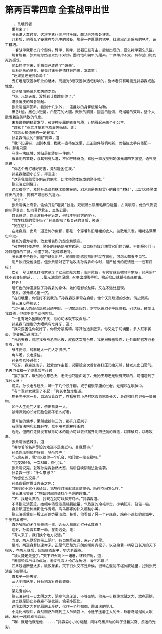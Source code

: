 # 第两百零四章 全套战甲出世
        ，灵境行者
       果然来了！
       张元清大喜过望，这次不再让阴尸打头阵，朝华光冲雪处狂奔。
       几秒后，他看见了笼罩在华光中的装备，那是一件厚厚的裙甲，红线串连着盾形的甲片，造工精巧。
       一套战甲就那么几个部件，臂甲、胸甲、武器已经有主，后续出现的，要么裙甲要么头盔。
       跑着跑着，张元清忽然意识到不对劲，因为他和裙甲的距离，一直维持不变，有种望山跑到死的感觉。
       他勐的停下来，明白自己遭遇了“袭击”。
       这种熟悉的感觉，是鬼打墙张元清环顾四周，高声道：
       “赵城皇还是孙淼淼？”
       鬼打墙是夜游神职业的魅术，而能对3级夜游神造成影响的，施术者只有可能是孙淼淼或赵城皇。
       还得是借助道具之类的东西。
       “嗨，元始天尊，没想到让我蹲到你了。”
       清脆俏皮的嗓音响起。
       张元清循声回眸，看到十几米外，一道曼妙的身影缓缓勾勒。
       黑色t恤，黑色小短裙，白花花的大腿，鼓胀的胸脯，圆圆的脸蛋，乌熘熘的双眸，整个人散发着甜美精致的气息。
       末梢微卷的精致发型，夜游神专属的尊贵气质，让她看起来像个小公主。
       “蹲我？”张元清望着气质甜美姑娘，道：
       “你怎么知道来的一定是我。”
       孙淼淼俏皮的“嘿嘿”两声，道：
       “我不知道呀，进副本后，我就一直待在这里，反正部件随机刷新，而每位选手只能配一件，那我只要
       守住一块区域，总归是能得到一件的。”
       很聪明的策略，与其到处乱逛，不如守株待兔，难怪一直没见到她张元清四下张望，语气随意道：
       “你这个鬼打墙好厉害，竟然能困住我。”
       孙淼淼龇起小白牙，得意道：
       “这是我借助灵仆制造的魅术，幻术师灵体炼成的灵仆哦。”
       张元清立刻懂了。
       这就难怪了，难怪孙淼淼的魅术能蒙蔽他，幻术师是炼制灵仆的最佳“材料”，以幻术师灵体炼出的灵仆，拥有不可思议的能力。
       “厉害！”
       张元清嘴上夸赞，偷偷开启“噬灵”技能，双眼涌出漆黑粘稠的能量，占满眼眶，他的气质变的邪异尊贵，如同冥界君王、血族公爵。
       目光扫过，四周没有任何异常，他找不到对方的灵仆。
       “你在找我的灵仆吗？”孙淼淼指了指自己的身后，笑道：
       “她在这儿。”
       在她身后，出现一道恐怖的幽影，那是一个穿着陈旧睡裙的女人，披散着头发，睡裙沾满黑色血迹。
       她死的极为凄惨，散发着强烈的怨念和恨意。
       “夜游神打夜游神，灵仆的正确使用方式是，以自身为媒介施展它们的力量。不能把它们当冲锋陷阵的工具，你懂了吗。”她谆谆教导。
       张元清不予理会，暗中联系阴尸，他明明能感应到阴尸就在附近，可怎么都看不见它。
       阴尸依旧受他操控，但张元清对它下达攻击孙淼淼命令时，阴尸给出的反馈是一一没有目标！
       亡者一号也被鬼打墙蒙蔽了？它虽然是死物，但有灵智，有灵智就会被幻术蒙蔽，如果阴尸找不到目标的话......张元清想也没想，召唤出爆裂手枪，抬起枪口就朝孙淼淼射击。
       砰砰！
       暗红色的弹道撕裂了孙淼淼的身体，她如泡影般破碎，又在不远处显现。
       见状，张元清心里一沉。
       “在幻境里，你是打不到我的。”孙淼淼双手背在身后，像个天真烂漫的少女，俏皮微笑。
       张元清反唇相讥：
       “幻术最大的弱点是脆弱的平衡，一切都是假的，你可以在幻术中迷惑我，引诱我，甚至让我自残，但你不能主动伤害我。
       “一旦有场外因素的干扰，你的幻术就不攻自破。”
       孙淼淼乌熘熘的大眼睛弯成月牙，道：
       “我只要困住你就好了，你积分最高嘛，等其他选手赶来，你又处于幻境里，多人联手袭击，你会被迅速淘汰。”
       “元始天尊，你害我爷爷名声尽毁，趁着这次擂台赛，我要狠狠羞辱你，让外面的官方行者看看，我爷
       爷不要你，纯粹是太一门人才济济。”
       角斗场，长老席位。
       孙长老老怀甚慰：
       “哎呀，淼淼这孩子，就爱自作主张，说要趁这次插台赛打压元始天尊，替老夫出口恶气。老夫岂会和一个晚辈后生计较
       “罢了罢了，既然她心意已决，老夫也只能由她了，元始天尊还是很有天赋的，可惜遇到了我孙女呀！
       说完，孙长老昂起头，睥一下几个没子嗣，或子嗣很平庸的长老，炫耀尽在眼神中。
       “有个乖孙女就是了不起！”狗长老酸熘熘道。
       狗长老子然一身，自幼父母双亡，在福省的小渔村吃着百家饭长大，身边相伴的只有一条黄狗。
       如今人生走完大半，依旧孤身一人。
       被嘲讽到的长老们脸色都不怎么好看。
       ......
       很可怕的魅术，果然能排前三的，都有几把刷子
       有阴阳法袍和红舞鞋在，我不用考虑被秒杀的
       危险，但两件道具没有破除幻术的能力可以尝试展开阴阳法袍的阵法，以阵破幻，以毒攻毒。
       张元清微感棘手，道：
       “害你爷爷名声尽毁的难道不是袁廷吗，关我屁事。”
       孙淼淼无视他的反驳，呐呐两声：
       “元始天尊，我可以给你一个机会，咱们做一笔交易吧。”
       “包夜2000，一次800，你付我。”
       张元清说完，就等孙淼淼勃然大怒，然后召唤阴阳法袍偷袭。
       孙淼淼一愣：“什么意思？”
       “你想怎么交易。”
       孙淼淼顿时露出兴奋之色：
       “把你的小灵仆送给我，我帮你打败赵城皇那家伙，助你夺冠怎么样。”
       张元清冷笑道：“拖延时间也请找个合理的理由。”
       “不，我是认真的，我现在就可以解开幻术。”孙淼淼道。
       不等张元清回应，她眼中涌现漆黑粘稠能量，气质变的冷艳尊贵，小嘴张开，轻轻一吸。
       身后那道恐怖幽影化作青烟，鸟鸟娜娜的扑入樱桃小嘴。
       张元清感受到一股无形的力量溃散，接着，他看到了另一个孙淼淼，站在不远处的废城中，手里抱着裙甲。
       真的解除幻术了张元清一愣，这女人到底在打什么算盘？
       这时，孙淼淼耳廓一动，望向远处，道：
       “有人来了，我们换个地方说话。”
       当即，两人默契的带上阴尸，各自施展夜游，离开了这里。
       俄顷，两道身影快速奔来，正是气质阳光开朗的暖男青松子，以及拎着一柄窄口长刀的天下归火，在两人身后，音痴穿着胸甲，努力的跟随。
       “被人捷足先登了。”天下归火跳上一堵墙，环顾四周，道：
       “周围没有战斗的痕迹，看来是有人恰好在附近，运气不错。”
       四周残垣断壁太多，破败萧条，天下归火又不是斥候，很难在混乱不堪的废墟里，找到张元清留下的弹孔。
       青松子一脸失望。
       三人小团队里，只有他没有得到装备。
       ......
       某处废城中。
       张元清轻吐一口太阴之力，阴寒气息滚滚，不等落地，他先一步拢住太阴之力，放在肩膀。
       这么做是防止孙淼淼不讲武德，偷袭小逗比。
       这团太阴之力在他肩膀上凝结，化作一个胖都都，圆滚滚的婴儿。
       小逗比出现后，自然而然的爬到主人的脑袋上，小肚子压着主人的头，睁着乌熘熘的大眼睛，和他一起观察孙淼淼。
       “啊，就是他就是他......”孙淼淼小小的跳起，同样乌黑灵动的眸子泛着兴奋、痴迷的光彩。